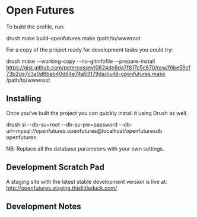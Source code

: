 Open Futures
============

To build the profile, run:

  drush make build-openfutures.make /path/to/wwwroot

For a copy of the project ready for development tasks you could try:

  drush make --working-copy --no-gitinfofile --prepare-install https://gist.github.com/petercossey/0824dc6da7f817c5c670/raw/f6be59cf73b2de7c3a0d6bab40d64e74a53179da/build-openfutures.make /path/to/wwwroot


Installing
----------

Once you've built the project you can quickly install it using Drush as well.

  drush si --db-su=root --db-su-pw=password --db-url=mysql://openfutures:openfutures@localhost/openfuturesdb openfutures

NB: Replace all the database parameters with your own settings.


Development Scratch Pad
-----------------------

A staging site with the latest stable development version is live at: http://openfutures.staging.thislittleduck.com/


Development Notes
-----------------
